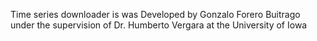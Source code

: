 Time series downloader is was Developed by Gonzalo Forero Buitrago under the supervision of Dr. Humberto Vergara at the University of Iowa

